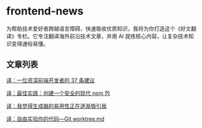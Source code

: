 # frontend-news

为帮助技术爱好者跨越语言障碍，快速吸收优质知识，我将为你打造这个《好文翻译》专栏。它专注翻译海外前沿技术文章，并用 AI 提炼核心内容，让复杂技术知识变得通俗易懂。

## 文章列表

[译：一位资深前端开发者的 37 条建议](https://github.com/ikonan/frontend-news/blob/main/archive/%E8%AF%91%EF%BC%9A%E4%B8%80%E4%BD%8D%E8%B5%84%E6%B7%B1%E5%89%8D%E7%AB%AF%E5%BC%80%E5%8F%91%E8%80%85%E7%9A%84%2037%20%E6%9D%A1%E5%BB%BA%E8%AE%AE.md)

[译：最佳实践：创建一个安全的现代 npm 包](https://github.com/ikonan/frontend-news/blob/main/archive/%E8%AF%91%EF%BC%9A%E6%9C%80%E4%BD%B3%E5%AE%9E%E8%B7%B5%EF%BC%9A%E5%88%9B%E5%BB%BA%E4%B8%80%E4%B8%AA%E5%AE%89%E5%85%A8%E7%9A%84%E7%8E%B0%E4%BB%A3%20npm%20%E5%8C%85.md)

[译：我觉得生成器的易用性正在逐渐吸引我](https://github.com/ikonan/frontend-news/blob/main/archive/%E8%AF%91%EF%BC%9A%E6%88%91%E8%A7%89%E5%BE%97%E7%94%9F%E6%88%90%E5%99%A8%E7%9A%84%E6%98%93%E7%94%A8%E6%80%A7%E6%AD%A3%E5%9C%A8%E9%80%90%E6%B8%90%E5%90%B8%E5%BC%95%E6%88%91.md)

[译：自由实验你的代码—Git worktree.md](https://github.com/ikonan/frontend-news/blob/main/archive/%E8%AF%91%EF%BC%9A%E8%87%AA%E7%94%B1%E5%AE%9E%E9%AA%8C%E4%BD%A0%E7%9A%84%E4%BB%A3%E7%A0%81%E2%80%94Git%20worktree.md)
